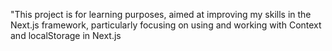 "This project is for learning purposes, aimed at improving my skills in the Next.js framework, particularly focusing on using and working with Context and localStorage in Next.js